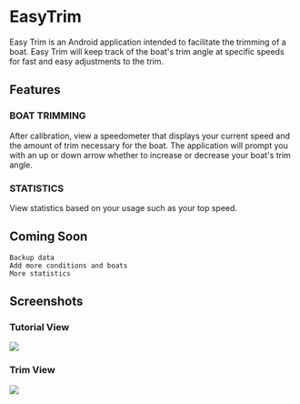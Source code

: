 # EasyTrim


Easy Trim is an Android application intended to facilitate the trimming of a boat. Easy Trim will keep track of the boat's trim angle at specific speeds for fast and easy adjustments to the trim. 

## Features
### BOAT TRIMMING
After calibration, view a speedometer that displays your current speed and the amount of trim necessary for the boat. The application will prompt you with an up or down arrow whether to increase or decrease your boat's trim angle.

### STATISTICS 
View statistics based on your usage such as your top speed.

## Coming Soon
```
Backup data
Add more conditions and boats
More statistics
```

## Screenshots
### Tutorial View
![](https://github.com/keegangeorge/EasyTrim/blob/master/EasyTrimTutorialScreen.gif)
### Trim View
![](https://github.com/keegangeorge/EasyTrim/blob/master/EasyTrimTutorialScreen.gif)
